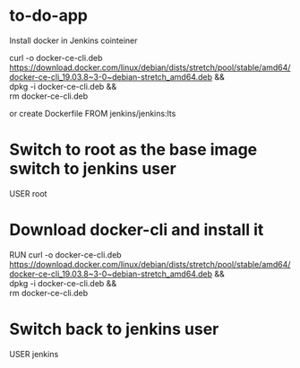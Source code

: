 # to-do-app
Install docker in Jenkins cointeiner 

curl -o docker-ce-cli.deb https://download.docker.com/linux/debian/dists/stretch/pool/stable/amd64/docker-ce-cli_19.03.8~3-0~debian-stretch_amd64.deb && \
    dpkg -i docker-ce-cli.deb && \
    rm docker-ce-cli.deb
  
or create Dockerfile
FROM jenkins/jenkins:lts

# Switch to root as the base image switch to jenkins user
USER root

# Download docker-cli and install it
RUN curl -o docker-ce-cli.deb https://download.docker.com/linux/debian/dists/stretch/pool/stable/amd64/docker-ce-cli_19.03.8~3-0~debian-stretch_amd64.deb && \
    dpkg -i docker-ce-cli.deb && \
    rm docker-ce-cli.deb

# Switch back to jenkins user
USER jenkins
